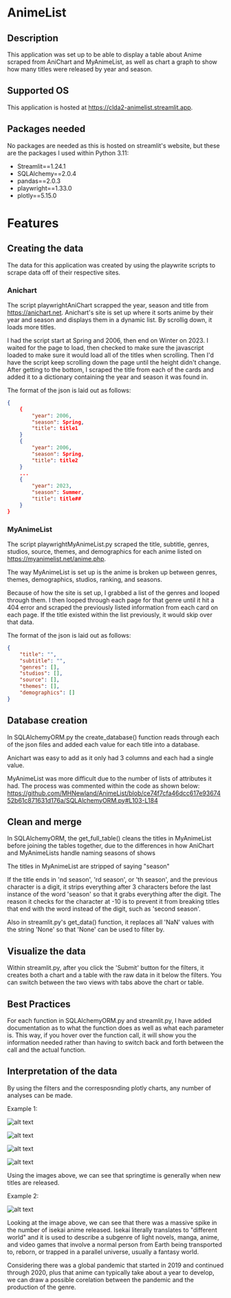 # AnimeList

## Description
This application was set up to be able to display a table about Anime scraped from AniChart and MyAnimeList, as well as chart a graph to show how many titles were released by year and season.

## Supported OS
This application is hosted at <a>https://clda2-animelist.streamlit.app</a>.

## Packages needed
No packages are needed as this is hosted on streamlit's website, but these are the packages I used within Python 3.11:
- Streamlit==1.24.1
- SQLAlchemy==2.0.4
- pandas==2.0.3
- playwright==1.33.0
- plotly==5.15.0

# Features
## Creating the data
The data for this application was created by using the playwrite scripts to scrape data off of their respective sites. 
### Anichart
The script playwrightAniChart scrapped the year, season and title from <a>https://anichart.net</a>. Anichart's site is set up where it sorts anime by their year and season and displays them in a dynamic list. By scrollig down, it loads more titles. 

I had the script start at Spring and 2006, then end on Winter on 2023. I waited for the page to load, then checked to make sure the javascript loaded to make sure it would load all of the titles when scrolling. Then I'd have the script keep scrolling down the page until the height didn't change. After getting to the bottom, I scraped the title from each of the cards and added it to a dictionary containing the year and season it was found in.

The format of the json is laid out as follows:
```json
{
    {
        "year": 2006,
        "season": Spring,
        "title": title1
    }
    {
        "year": 2006,
        "season": Spring,
        "title": title2
    }
    ...
    {
        "year": 2023,
        "season": Summer,
        "title": title##
    }
}
```

### MyAnimeList
The script playwrightMyAnimeList.py scraped the title, subtitle, genres, studios, source, themes, and demographics for each anime listed on <a>https://myanimelist.net/anime.php</a>.

The way MyAnimeList is set up is the anime is broken up between genres, themes, demographics, studios, ranking, and seasons.

Because of how the site is set up, I grabbed a list of the genres and looped through them. I then looped through each page for that genre until it hit a 404 error and scraped the previously listed information from each card on each page. If the title existed within the list previously, it would skip over that data.

The format of the json is laid out as follows:
```json
{
    "title": "",
    "subtitle": "",
    "genres": [],
    "studios": [],
    "source": [],
    "themes": [],
    "demographics": []
}
```

## Database creation
In SQLAlchemyORM.py the create_database() function reads through each of the json files and added each value for each title into a database. 

Anichart was easy to add as it only had 3 columns and each had a single value.

MyAnimeList was more difficult due to the number of lists of attributes it had. The process was commented within the code as shown below:
https://github.com/MHNewland/AnimeList/blob/ce74f7cfa46dcc617e9367452b61c871631d176a/SQLAlchemyORM.py#L103-L184

## Clean and merge
In SQLAlchemyORM, the get_full_table() cleans the titles in MyAnimeList before joining the tables together,
due to the differences in how AniChart and MyAnimeLists handle
naming seasons of shows

The titles in MyAnimeList are stripped of saying "season"

If the title ends in 'nd season', 'rd season', or 'th season', and the previous character is a digit, it strips everything after 3 characters before the last instance of the word 'season' so that it grabs everything after the digit. The reason it checks for the character at -10 is to prevent it from breaking titles that end with the word instead of the digit, such as 'second season'.

Also in streamlit.py's get_data() function, it replaces all 'NaN' values with the string 'None' so that 'None' can be used to filter by.

## Visualize the data
Within streamlit.py, after you click the 'Submit' button for the filters, it creates both a chart and a table with the raw data in it below the filters. You can switch between the two views with tabs above the chart or table.

## Best Practices
For each function in  SQLAlchemyORM.py and streamlit.py, I have added documentation as to what the function does as well as what each parameter is. This way, if you hover over the function call, it will show you the information needed rather than having to switch back and forth between the call and the actual function.

## Interpretation of the data
By using the filters and the corresposnding plotly charts, any number of analyses can be made.

Example 1:

![alt text](https://github.com/MHNewland/AnimeList/blob/main/Spring-anime.png?raw=true)

![alt text](https://github.com/MHNewland/AnimeList/blob/main/Summer-anime.png?raw=true)

![alt text](https://github.com/MHNewland/AnimeList/blob/main/Fall-anime.png?raw=true)

![alt text](https://github.com/MHNewland/AnimeList/blob/main/Winter-anime.png?raw=true)

Using the images above, we can see that springtime is generally when new titles are released.


Example 2:

![alt text](https://github.com/MHNewland/AnimeList/blob/main/isekai.png?raw=true)

Looking at the image above, we can see that there was a massive spike in the number of isekai anime released. Isekai literally translates to "different world" and it is used to describe a subgenre of light novels, manga, anime, and video games that involve a normal person from Earth being transported to, reborn, or trapped in a parallel universe, usually a fantasy world.

Considering there was a global pandemic that started in 2019 and continued through 2020, plus that anime can typically take about a year to develop, we can draw a possible corelation between the pandemic and the production of the genre.